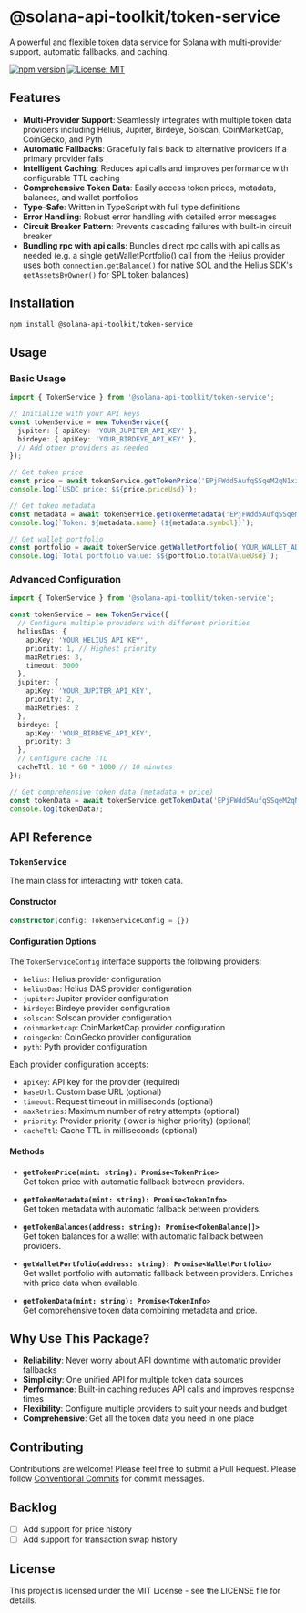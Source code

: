 # @solana-api-toolkit/token-service

A powerful and flexible token data service for Solana with multi-provider support, automatic fallbacks, and caching.

[![npm version](https://img.shields.io/npm/v/@solana-api-toolkit/token-service.svg)](https://www.npmjs.com/package/@solana-api-toolkit/token-service)
[![License: MIT](https://img.shields.io/badge/License-MIT-yellow.svg)](https://opensource.org/licenses/MIT)

## Features

- **Multi-Provider Support**: Seamlessly integrates with multiple token data providers including Helius, Jupiter, Birdeye, Solscan, CoinMarketCap, CoinGecko, and Pyth
- **Automatic Fallbacks**: Gracefully falls back to alternative providers if a primary provider fails
- **Intelligent Caching**: Reduces api calls and improves performance with configurable TTL caching
- **Comprehensive Token Data**: Easily access token prices, metadata, balances, and wallet portfolios
- **Type-Safe**: Written in TypeScript with full type definitions
- **Error Handling**: Robust error handling with detailed error messages
- **Circuit Breaker Pattern**: Prevents cascading failures with built-in circuit breaker
- **Bundling rpc with api calls**: Bundles direct rpc calls with api calls as needed (e.g. a single getWalletPortfolio() call from the Helius provider uses both `connection.getBalance()` for native SOL and the Helius SDK's `getAssetsByOwner()` for SPL token balances)

## Installation

```bash
npm install @solana-api-toolkit/token-service
```

## Usage

### Basic Usage

```typescript
import { TokenService } from '@solana-api-toolkit/token-service';

// Initialize with your API keys
const tokenService = new TokenService({
  jupiter: { apiKey: 'YOUR_JUPITER_API_KEY' },
  birdeye: { apiKey: 'YOUR_BIRDEYE_API_KEY' },
  // Add other providers as needed
});

// Get token price
const price = await tokenService.getTokenPrice('EPjFWdd5AufqSSqeM2qN1xzybapC8G4wEGGkZwyTDt1v'); // USDC
console.log(`USDC price: $${price.priceUsd}`);

// Get token metadata
const metadata = await tokenService.getTokenMetadata('EPjFWdd5AufqSSqeM2qN1xzybapC8G4wEGGkZwyTDt1v');
console.log(`Token: ${metadata.name} (${metadata.symbol})`);

// Get wallet portfolio
const portfolio = await tokenService.getWalletPortfolio('YOUR_WALLET_ADDRESS');
console.log(`Total portfolio value: $${portfolio.totalValueUsd}`);
```

### Advanced Configuration

```typescript
import { TokenService } from '@solana-api-toolkit/token-service';

const tokenService = new TokenService({
  // Configure multiple providers with different priorities
  heliusDas: { 
    apiKey: 'YOUR_HELIUS_API_KEY',
    priority: 1, // Highest priority
    maxRetries: 3,
    timeout: 5000
  },
  jupiter: { 
    apiKey: 'YOUR_JUPITER_API_KEY',
    priority: 2,
    maxRetries: 2
  },
  birdeye: { 
    apiKey: 'YOUR_BIRDEYE_API_KEY',
    priority: 3
  },
  // Configure cache TTL
  cacheTtl: 10 * 60 * 1000 // 10 minutes
});

// Get comprehensive token data (metadata + price)
const tokenData = await tokenService.getTokenData('EPjFWdd5AufqSSqeM2qN1xzybapC8G4wEGGkZwyTDt1v');
console.log(tokenData);
```

## API Reference

### `TokenService`

The main class for interacting with token data.

#### Constructor

```typescript
constructor(config: TokenServiceConfig = {})
```

#### Configuration Options

The `TokenServiceConfig` interface supports the following providers:

- `helius`: Helius provider configuration
- `heliusDas`: Helius DAS provider configuration
- `jupiter`: Jupiter provider configuration
- `birdeye`: Birdeye provider configuration
- `solscan`: Solscan provider configuration
- `coinmarketcap`: CoinMarketCap provider configuration
- `coingecko`: CoinGecko provider configuration
- `pyth`: Pyth provider configuration

Each provider configuration accepts:

- `apiKey`: API key for the provider (required)
- `baseUrl`: Custom base URL (optional)
- `timeout`: Request timeout in milliseconds (optional)
- `maxRetries`: Maximum number of retry attempts (optional)
- `priority`: Provider priority (lower is higher priority) (optional)
- `cacheTtl`: Cache TTL in milliseconds (optional)

#### Methods

- **`getTokenPrice(mint: string): Promise<TokenPrice>`**  
  Get token price with automatic fallback between providers.

- **`getTokenMetadata(mint: string): Promise<TokenInfo>`**  
  Get token metadata with automatic fallback between providers.

- **`getTokenBalances(address: string): Promise<TokenBalance[]>`**  
  Get token balances for a wallet with automatic fallback between providers.

- **`getWalletPortfolio(address: string): Promise<WalletPortfolio>`**  
  Get wallet portfolio with automatic fallback between providers. Enriches with price data when available.

- **`getTokenData(mint: string): Promise<TokenInfo>`**  
  Get comprehensive token data combining metadata and price.

## Why Use This Package?

- **Reliability**: Never worry about API downtime with automatic provider fallbacks
- **Simplicity**: One unified API for multiple token data sources
- **Performance**: Built-in caching reduces API calls and improves response times
- **Flexibility**: Configure multiple providers to suit your needs and budget
- **Comprehensive**: Get all the token data you need in one place

## Contributing

Contributions are welcome! Please feel free to submit a Pull Request. Please follow [Conventional Commits](https://www.conventionalcommits.org/en/v1.0.0/) for commit messages.


## Backlog
- [ ] Add support for price history 
- [ ] Add support for transaction swap history

## License

This project is licensed under the MIT License - see the LICENSE file for details. 